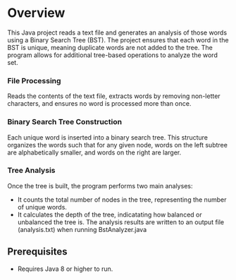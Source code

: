 # Overview
This Java project reads a text file and generates an analysis of those words using a Binary Search Tree (BST). The project ensures that each word in the BST is unique, meaning duplicate words are not added to the tree. The program allows for additional tree-based operations to analyze the word set.

### File Processing 
Reads the contents of the text file, extracts words by removing non-letter characters, and ensures no word is processed more than once.

### Binary Search Tree Construction 
Each unique word is inserted into a binary search tree. This structure organizes the words such that for any given node, words on the left subtree are alphabetically smaller, and words on the right are larger.

### Tree Analysis
Once the tree is built, the program performs two main analyses:
- It counts the total number of nodes in the tree, representing the number of unique words.
- It calculates the depth of the tree, indicatating how balanced or unbalanced the tree is.
The analysis results are written to an output file (analysis.txt) when running BstAnalyzer.java

## Prerequisites
- Requires Java 8 or higher to run.